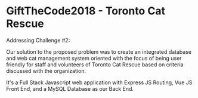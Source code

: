 # GiftTheCode2018 - Toronto Cat Rescue

Addressing Challenge #2:

Our solution to the proposed problem was to create an integrated database and web cat management system oriented with the focus of being user friendly for staff and volunteers of Toronto Cat Rescue based on criteria discussed with the organization. 

It's a Full Stack Javascript web application with Express JS Routing, Vue JS Front End, and a MySQL Database as our Back End.
